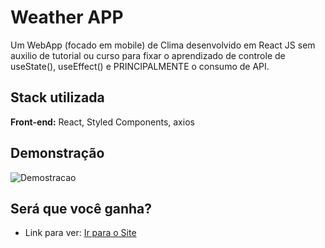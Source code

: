 # Weather APP

Um WebApp (focado em mobile) de Clima desenvolvido em React JS sem auxilio de tutorial ou curso para fixar o aprendizado de controle de useState(), useEffect() e PRINCIPALMENTE o consumo de API.


## Stack utilizada

**Front-end:** React, Styled Components, axios


## Demonstração


![Demostracao](https://i.snipboard.io/hV5OQs.jpg)


## Será que você ganha?

- Link para ver: [Ir para o Site](https://gleaming-gecko-d9621c.netlify.app/)
